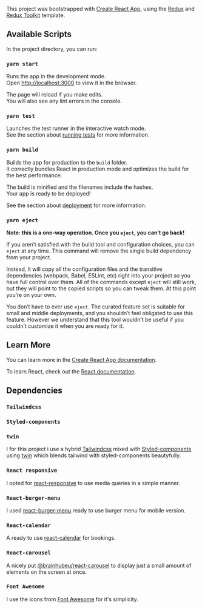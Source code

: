 This project was bootstrapped with [Create React App](https://github.com/facebook/create-react-app), using the [Redux](https://redux.js.org/) and [Redux Toolkit](https://redux-toolkit.js.org/) template.

## Available Scripts

In the project directory, you can run:

### `yarn start`

Runs the app in the development mode.<br />
Open [http://localhost:3000](http://localhost:3000) to view it in the browser.

The page will reload if you make edits.<br />
You will also see any lint errors in the console.

### `yarn test`

Launches the test runner in the interactive watch mode.<br />
See the section about [running tests](https://facebook.github.io/create-react-app/docs/running-tests) for more information.

### `yarn build`

Builds the app for production to the `build` folder.<br />
It correctly bundles React in production mode and optimizes the build for the best performance.

The build is minified and the filenames include the hashes.<br />
Your app is ready to be deployed!

See the section about [deployment](https://facebook.github.io/create-react-app/docs/deployment) for more information.

### `yarn eject`

**Note: this is a one-way operation. Once you `eject`, you can’t go back!**

If you aren’t satisfied with the build tool and configuration choices, you can `eject` at any time. This command will remove the single build dependency from your project.

Instead, it will copy all the configuration files and the transitive dependencies (webpack, Babel, ESLint, etc) right into your project so you have full control over them. All of the commands except `eject` will still work, but they will point to the copied scripts so you can tweak them. At this point you’re on your own.

You don’t have to ever use `eject`. The curated feature set is suitable for small and middle deployments, and you shouldn’t feel obligated to use this feature. However we understand that this tool wouldn’t be useful if you couldn’t customize it when you are ready for it.

## Learn More

You can learn more in the [Create React App documentation](https://facebook.github.io/create-react-app/docs/getting-started).

To learn React, check out the [React documentation](https://reactjs.org/).

## Dependencies

### `Tailwindcss`
### `Styled-components`
### `twin`

I for this project i use a hybrid [Tailwindcss](https://tailwindcss.com/) mixed with [Styled-components](https://styled-components.com/) using [twin](https://www.npmjs.com/package/twin.macro) which blends tailwind with styled-components beautyfully.


### `React responsive`

I opted for [react-responsive](https://tailwindcss.com/) to use media queries in a simple manner.


### `React-burger-menu`

I used [react-burger-menu](https://www.npmjs.com/package/react-burger-menu) ready to use burger menu for mobile version.


### `React-calendar`

A ready to use [react-calendar](https://www.npmjs.com/package/react-calendar) for bookings.


### `React-carousel`

A nicely put [@brainhubeu/react-carousel](https://www.npmjs.com/package/@brainhubeu/react-carousel) to display just a small amount of elements on the screen at once.

### `Font Awesome`

I use the icons from [Font Awesome](https://fontawesome.com/) for it's simplicity.
